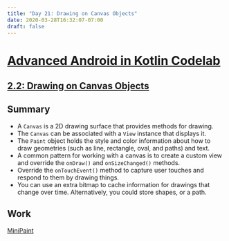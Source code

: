 ```yaml
---
title: "Day 21: Drawing on Canvas Objects"
date: 2020-03-28T16:32:07-07:00
draft: false
---
```


# [Advanced Android in Kotlin Codelab ](https://codelabs.developers.google.com/advanced-android-kotlin-training/)
## [2.2: Drawing on Canvas Objects](https://codelabs.developers.google.com/codelabs/advanced-android-kotlin-training-canvas/index.html?index=..%2F..advanced-android-kotlin-training#0)

## Summary
* A `Canvas` is a 2D drawing surface that provides methods for drawing.
* The `Canvas` can be associated with a `View` instance that displays it.
* The `Paint` object holds the style and color information about how to draw geometries (such as line, rectangle, oval, and paths) and text.
* A common pattern for working with a canvas is to create a custom view and override the `onDraw()` and `onSizeChanged()` methods.
* Override the `onTouchEvent()` method to capture user touches and respond to them by drawing things.
* You can use an extra bitmap to cache information for drawings that change over time. Alternatively, you could store shapes, or a path.

## Work
[MiniPaint](https://github.com/thomasphillips3/MiniPaint)